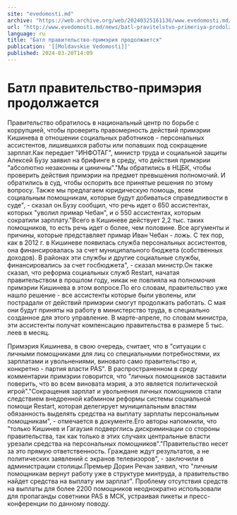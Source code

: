 ```yaml
---
site: "evedomosti.md"
archive: "https://web.archive.org/web/20240325161136/www.evedomosti.md/news/batl-pravitelstvo-primeriya-prodolzhaetsya"
url: "http://www.evedomosti.md/news/batl-pravitelstvo-primeriya-prodolzhaetsya"
language: ru
title: "Батл правительство-примэрия продолжается"
publication: '[[Moldavskie Vedomosti]]'
published: 2024-03-20T14:09
---
```


# Батл правительство-примэрия продолжается

Правительство обратилось в национальный центр по борьбе с коррупцией, чтобы проверить правомерность действий примэрии Кишинева в отношении социальных работников - персональных ассистентов, лишившихся работы или попавших под сокращение зарплат.Как передает "ИНФОТАГ", министр труда и социальной защиты Алексей Бузу заявил на брифинге в среду, что действия примэрии "абсолютно незаконны и циничны"."Мы обратились в НЦБК, чтобы проверить действия примэрии на предмет превышения полномочий. И обратились в суд, чтобы оспорить все принятые решения по этому вопросу. Также мы предлагаем юридическую помощь, всем социальным помощникам, которые будут добиваться справедливости в суде", - сказал он.Бузу сообщил, что речь идет о 650 ассистентах, которых "уволил примар Чебан", и о 550 ассистентах, которым сократили зарплату."Всего в Кишиневе действует 2,2 тыс. таких помощников, то есть речь идет о более, чем половине. Все аргументы и причины, которые представляет примар Иван Чебан - ложь. С тех пор, как в 2012 г. в Кишиневе появилась служба персональных ассистентов, она финансировалась за счет муниципального бюджета (собственных доходов). В районах эти службы и другие социальные службы, финансировались за счет госбюджета", - сказал министр.Он также сказал, что реформа социальных служб Restart, начатая правительством в прошлом году, никак не повлияла на полномочия примэрии Кишинева в этом вопросе.По его словам, правительство уже нашло решение - все ассистенты которые были уволены, или пострадали от действий примэрии смогут продолжать работать. С мая они будут приняты на работу в министерство труда, в специально созданное для этого управление. В марте-апреле, по словам министра, эти ассистенты получат компенсацию правительства в размере 5 тыс. леев в месяц.

Примэрия Кишинева, в свою очередь, считает, что в "ситуации с личными помощниками для лиц со специальными потребностями, их зарплатами и увольнениями, виновато само правительство и, конкретно - партия власти PAS". В распространенном в среду комментарии примэрии говорится, что "личных помощников заставили поверить, что во всем виновата мэрия, а это является политической игрой"."Сокращения зарплат и увольнения личных помощников стали следствием внедренной кабмином реформы системы социальной помощи Restart, которая делегирует муниципальным властям обязанность выделять средства на выплату зарплаты персональным помощникам", - отмечается в документе.Его авторы напомнили, что "только Кишинев и Гагаузия подверглись дискриминации со стороны правительства, так как только в этих случаях центральные власти урезали средства на персональных помощников"."Правительство несет за это прямую ответственность. Граждане ждут результатов, а не политических заявлений с экранов телевизоров", - заключили в администрации столицы.Премьер Дорин Речан заявил, что "личным помощникам вернут работу уже в структуре минтруда, а правительство найдет средства на выплату им зарплат". Проблему отсутствия средств на выплаты для более 2200 помощников неоднократно использовали для пропаганды советники PAS в МСК, устраивая пикеты и пресс-конференции по данному поводу.